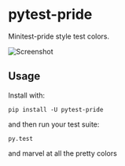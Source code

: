 pytest-pride
================

Minitest-pride style test colors.

![Screenshot](screenshot.png)

Usage
-----

Install with:

    pip install -U pytest-pride

and then run your test suite:

    py.test

and marvel at all the pretty colors
